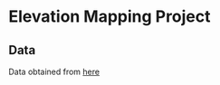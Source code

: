 # Elevation Mapping Project

## Data

Data obtained from [here](http://www.doc.ic.ac.uk/~ahanda/living_room_traj2_frei_png.tar.gz)
